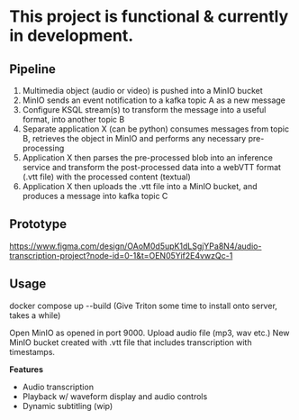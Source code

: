 # This project is functional & currently in development.

## Pipeline
1. Multimedia object (audio or video) is pushed into a MinIO bucket
2. MinIO sends an event notification to a kafka topic A as a new message
3. Configure KSQL stream(s) to transform the message into a useful format, into another topic B
4. Separate application X (can be python) consumes messages from topic B, retrieves the object in MinIO and performs any necessary pre-processing
5. Application X then parses the pre-processed blob into an inference service and transform the post-processed data into a webVTT format (.vtt file) with the processed content (textual)
6. Application X then uploads the .vtt file into a MinIO bucket, and produces a message into kafka topic C

## Prototype
https://www.figma.com/design/OAoM0d5upK1dLSgjYPa8N4/audio-transcription-project?node-id=0-1&t=OEN05Yif2E4vwzQc-1

## Usage
docker compose up --build
(Give Triton some time to install onto server, takes a while)

Open MinIO as opened in port 9000.
Upload audio file (mp3, wav etc.)
New MinIO bucket created with .vtt file that includes transcription with timestamps. 

**Features**
- Audio transcription
- Playback w/ waveform display and audio controls
- Dynamic subtitling (wip)

